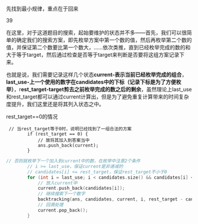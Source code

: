 先找到最小规律，重点在于回来

39

在这里，对于这道题目的搜索，起始要维护的状态并不多——首先，我们可以很简单的确定我们的搜索方案，即先枚举方案中第一个数的值，然后再枚举第二个数的值，并保证第二个数要比第一个数大，……依次类推，直到已经枚举完成的数的和大于等于target，然后通过检查是否等于target来判断是否要将这组方案记录下来。

也就是说，我们需要记录这样几个状态**current-表示当前已经枚举完成的组合**，**last_use-上一个使用的数字在candidates中的下标（记录下标是为了方便枚举）**，r**est_target-target剪去之前枚举完成的数之后的剩余**，虽然理论上last_use和rest_target都可以通过current计算出，但是为了避免重复计算带来的时间复杂度提升，我们这里还是将其列入状态之中。

rest_target==0的情况

```
 // 当rest_target等于0时，说明已经找到了一组合法的方案
        if (rest_target == 0) {
            // 故将其加入到答案当中
            ans.push_back(current);
        }
```

```Cpp
// 否则就枚举下一个加入到current中的数，在枚举中注意2个条件
        // i >= last_use，保证current是非递减的
        // candidates[i] <= rest_target，保证rest_target不小于0
        for (int i = last_use; i < candidates.size() && candidates[i] <= rest_target; i++) {
            // 放入current中
            current.push_back(candidates[i]);
            // 继续搜索下一个数字
            backtracking(ans, candidates, current, i, rest_target - candidates[i]);
            // 回溯处理
            current.pop_back();
        }
```

